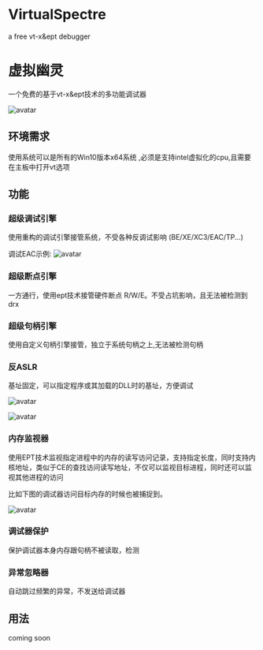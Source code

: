 # VirtualSpectre
a free vt-x&amp;ept debugger

# 虚拟幽灵
一个免费的基于vt-x&ept技术的多功能调试器

![avatar](https://wx4.sinaimg.cn/mw690/e9978128gy1gqecu134gdj21110cbq5m.jpg)

## 环境需求
使用系统可以是所有的Win10版本x64系统 ,必须是支持intel虚拟化的cpu,且需要在主板中打开vt选项


## 功能

### 超级调试引擎
使用重构的调试引擎接管系统，不受各种反调试影响 (BE/XE/XC3/EAC/TP...)

调试EAC示例:
![avatar](https://wx1.sinaimg.cn/large/e9978128gy1gqeiyn721kj21h90u0hdv.jpg)

### 超级断点引擎
一方通行，使用ept技术接管硬件断点 R/W/E。不受占坑影响，且无法被检测到drx

### 超级句柄引擎
使用自定义句柄引擎接管，独立于系统句柄之上,无法被检测句柄

### 反ASLR
基址固定，可以指定程序或其加载的DLL时的基址，方便调试

![avatar](https://wx4.sinaimg.cn/mw690/e9978128gy1gqecu142kcj211d0bdq82.jpg)

![avatar](https://wx4.sinaimg.cn/mw690/e9978128gy1gqecu15resj20wj09l46m.jpg)

### 内存监视器
使用EPT技术监视指定进程中的内存的读写访问记录，支持指定长度，同时支持内核地址，类似于CE的查找访问读写地址，不仅可以监视目标进程，同时还可以监视其他进程的访问

比如下图的调试器访问目标内存的时候也被捕捉到。

![avatar](https://wx3.sinaimg.cn/large/e9978128gy1gqem55uqqmj21h10iyazu.jpg)


### 调试器保护
保护调试器本身内存跟句柄不被读取，检测

### 异常忽略器
自动跳过频繁的异常，不发送给调试器

## 用法

coming soon
